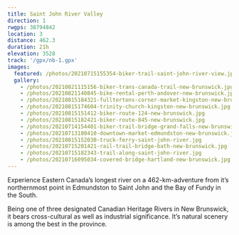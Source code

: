 ```yaml
---
title: Saint John River Valley
direction: 1
rwgps: 38794842
location: 3
distance: 462.3
duration: 21h
elevation: 3528
track: '/gpx/nb-1.gpx'
images:
  featured: /photos/20210715155354-biker-trail-saint-john-river-view.jpg
  gallery:
    - /photos/20210821115156-biker-trans-canada-trail-new-brunswick.jpg
    - /photos/20210821140845-bike-rental-perth-andover-new-brunswick.jpg
    - /photos/20210815184321-fulltertons-corner-market-kingston-new-brunswick.jpg
    - /photos/20210815174604-trinity-church-kingston-new-brunswick.jpg
    - /photos/20210815151412-biker-route-124-new-brunswick.jpg
    - /photos/20210815182421-biker-route-845-new-brunswick.jpg
    - /photos/20210714154401-biker-trail-bridge-grand-falls-new-brunswick.jpg
    - /photos/20210713180410-downtown-market-edmundston-new-brunswick.jpg
    - /photos/20210815152030-truck-ferry-saint-john-river.jpg
    - /photos/20210715201421-rail-trail-bridge-bath-new-brunswick.jpg
    - /photos/20210715182343-trail-along-saint-john-river.jpg
    - /photos/20210716095034-covered-bridge-hartland-new-brunswick.jpg
---
```


Experience Eastern Canada’s longest river on a 462-km-adventure from it’s northernmost point in Edmundston to Saint John and the Bay of Fundy in the South.
<!--More-->

Being one of three designated Canadian Heritage Rivers in New Brunswick, it bears cross-cultural as well as industrial significance. It’s natural scenery is among the best in the province.